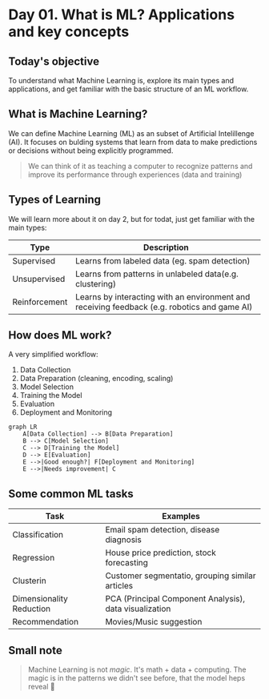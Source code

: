# Day 01. What is ML? Applications and key concepts

## Today's objective 

To understand what Machine Learning is, explore its main types and applications, and get familiar with the basic structure of an ML workflow.

## What is Machine Learning?
We can define Machine Learning (ML) as an subset of Artificial Intelillenge (AI). It focuses on bulding systems that learn from data to make predictions or decisions without being explicitly programmed. 

> We can think of it as teaching a computer to recognize patterns and improve its performance through experiences (data and training)

## Types of Learning 
We will learn more about it on day 2, but for todat, just get familiar with the main types:

|Type|Description|
|----------|-----------|
|Supervised|Learns from labeled data (eg. spam detection)|
|Unsupervised|Learns from patterns in unlabeled data(e.g. clustering)|
Reinforcement|Learns by interacting with an environment and receiving feedback (e.g. robotics and game AI)|

## How does ML work? 
A very simplified workflow:
1. Data Collection 
2. Data Preparation (cleaning, encoding, scaling)
3. Model Selection
4. Training the Model 
5. Evaluation 
6. Deployment and Monitoring 

```mermaid
graph LR
    A[Data Collection] --> B[Data Preparation]
    B --> C[Model Selection]
    C --> D[Training the Model]
    D --> E[Evaluation]
    E -->|Good enough?| F[Deployment and Monitoring]
    E -->|Needs improvement| C
```

## Some common ML tasks 
|Task|Examples|
|--------------|----------|
|Classification|Email spam detection, disease diagnosis|
|Regression| House price prediction, stock forecasting|
|Clusterin| Customer segmentatio, grouping similar articles|
Dimensionality Reduction| PCA (Principal Component Analysis), data visualization|
|Recommendation| Movies/Music suggestion|

## Small note 
> Machine Learning is not *magic*. It's math + data + computing. The magic is in the patterns we didn't see before, that the model heps reveal 🌱





